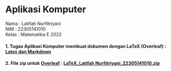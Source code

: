 # Aplikasi Komputer
Nama  : Latifah Nurfitriyani <br>
NIM   : 22305141010 <br>
Kelas : Matematika E 2022 <br>

#### 1. Tugas Aplikasi Komputer membuat dokumen dengan LaTeX (Overleaf) : [Latex dan Markdown](https://github.com/latiifah/Tugas-Aplikasi-Komputer/files/13521313/LaTeX_Latifah_Nurfitriyani_22305141010.pdf)
#### 2. File zip untuk [Overleaf](https://www.overleaf.com) : [LaTeX_Latifah Nurfitriyani_22305141010.zip](https://github.com/latiifah/Tugas-Aplikasi-Komputer/files/13521340/LaTeX_Latifah.Nurfitriyani_22305141010.zip)

